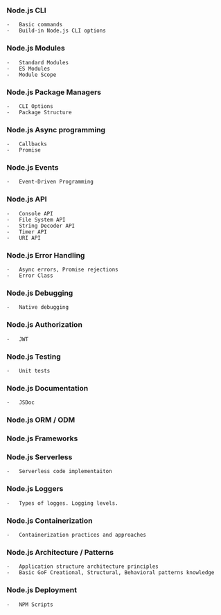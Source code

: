 ### Node.js CLI
	-   Basic commands
	-   Build-in Node.js CLI options

### Node.js Modules
	-   Standard Modules
	-   ES Modules
	-   Module Scope

### Node.js Package Managers
	-   CLI Options
	-   Package Structure

### Node.js Async programming
	-   Callbacks
	-   Promise

### Node.js Events
	-   Event-Driven Programming

### Node.js API
	-   Console API
	-   File System API
	-   String Decoder API
	-   Timer API
	-   URI API

### Node.js Error Handling
	-   Async errors, Promise rejections
	-   Error Class

### Node.js Debugging
	-   Native debugging

### Node.js Authorization
	-   JWT

### Node.js Testing
	-   Unit tests

### Node.js Documentation
	-   JSDoc

### Node.js ORM / ODM

### Node.js Frameworks

### Node.js Serverless
	-   Serverless code implementaiton

### Node.js Loggers
	-   Types of logges. Logging levels.

### Node.js Containerization
	-   Containerization practices and approaches

### Node.js Architecture / Patterns
	-   Application structure architecture principles
	-   Basic GoF Creational, Structural, Behavioral patterns knowledge

### Node.js Deployment
	-   NPM Scripts